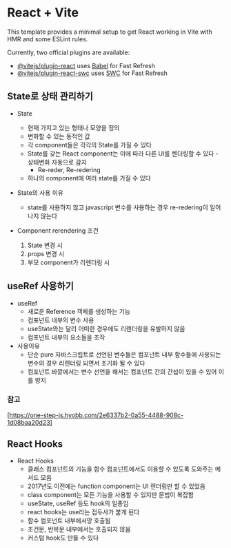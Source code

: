 # React + Vite

This template provides a minimal setup to get React working in Vite with HMR and some ESLint rules.

Currently, two official plugins are available:

- [@vitejs/plugin-react](https://github.com/vitejs/vite-plugin-react/blob/main/packages/plugin-react/README.md) uses [Babel](https://babeljs.io/) for Fast Refresh
- [@vitejs/plugin-react-swc](https://github.com/vitejs/vite-plugin-react-swc) uses [SWC](https://swc.rs/) for Fast Refresh

## State로 상태 관리하기

- State

  - 현재 가지고 있는 형태나 모양을 정의
  - 변화할 수 있는 동적인 값
  - 각 component들은 각각의 State를 가질 수 있다
  - State를 갖는 React component는 이에 따라 다른 UI를 렌더링할 수 있다 - 상태변화 자동으로 감지
    - Re-reder, Re-redering
  - 하나의 component에 여러 state를 가질 수 있다

- State의 사용 이유

  - state를 사용하지 않고 javascript 변수를 사용하는 경우 re-redering이 일어나지 않는다

- Component rerendering 조건
  1. State 변경 시
  2. props 변경 시
  3. 부모 component가 리렌더링 시

## useRef 사용하기

- useRef
  - 새로운 Reference 객체를 생성하는 기능
  - 컴포넌트 내부의 변수 사용
  - useState와는 달리 어떠한 경우에도 리렌더링을 유발하지 않음
  - 컴포넌트 내부의 요소들을 조작
- 사용이유
  - 단순 pure 자바스크립트로 선언된 변수들은 컴포넌트 내부 함수들에 사용되는 변수의 경우 리렌더링 되면서 초기화 될 수 있다
  - 컴포넌트 바깥에서는 변수 선언을 해서는 컴포넌트 간의 간섭이 있을 수 있어 이를 방지

### 참고

[https://one-step-js.hyobb.com/2e6337b2-0a55-4488-908c-1d08baa20d23]

## React Hooks

- React Hooks
  - 클래스 컴포넌트의 기능을 함수 컴포넌트에서도 이용할 수 있도록 도와주는 메서드 모음
  - 2017년도 이전에는 function component는 UI 렌더링만 할 수 있었음
  - class component는 모든 기능을 사용할 수 있지만 문법이 복잡함
  - useState, useRef 등도 hook의 일종임
  - react hooks는 use라는 접두사가 붙게 된다
  - 함수 컴포넌트 내부에서망 호출됨
  - 조건문, 반복문 내부에서는 호출되지 않음
  - 커스텀 hook도 만들 수 있다
